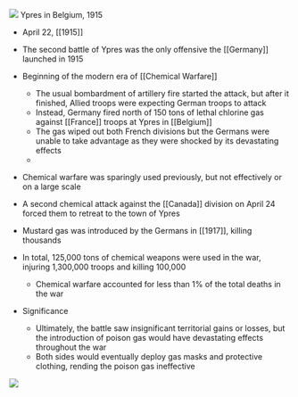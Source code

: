 
![](https://cdn.britannica.com/81/64281-004-55B31ED4/Ypres-Belgium.jpg?s=1500x700&q=85)
Ypres in Belgium, 1915

- April 22, [[1915]]
- The second battle of Ypres was the only offensive the [[Germany]] launched in 1915
- Beginning of the modern era of [[Chemical Warfare]]
	- The usual bombardment of artillery fire started the attack, but after it finished, Allied troops were expecting German troops to attack
	- Instead, Germany fired north of 150 tons of lethal chlorine gas against [[France]] troops at Ypres in [[Belgium]]
	- The gas wiped out both French divisions but the Germans were unable to take advantage as they were shocked by its devastating effects
	- 
- Chemical warfare was sparingly used previously, but not effectively or on a large scale
- A second chemical attack against the [[Canada]] division on April 24 forced them to retreat to the town of Ypres
- Mustard gas was introduced by the Germans in [[1917]], killing thousands
- In total, 125,000 tons of chemical weapons were used in the war, injuring 1,300,000 troops and killing 100,000
	- Chemical warfare accounted for less than 1% of the total deaths in the war

- Significance
	- Ultimately, the battle saw insignificant territorial gains or losses, but the introduction of poison gas would have devastating effects throughout the war
	- Both sides would eventually deploy gas masks and protective clothing, rending the poison gas ineffective 

![](https://upload.wikimedia.org/wikipedia/commons/f/f3/RJB18_%E2%80%93_Ypernbogen.jpg)
